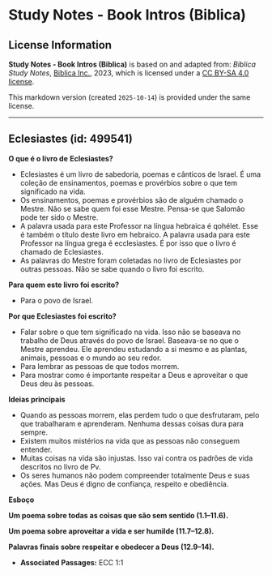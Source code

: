 # Study Notes - Book Intros (Biblica)

## License Information

**Study Notes - Book Intros (Biblica)** is based on and adapted from: _Biblica Study Notes_, [Biblica Inc.](https://www.biblica.com/), 2023, which is licensed under a [CC BY-SA 4.0 license](https://creativecommons.org/licenses/by-sa/4.0/legalcode.en).

This markdown version (created `2025-10-14`) is provided under the same license.



--------------------------------

## Eclesiastes (id: 499541)

**O que é o livro de** **Eclesiastes?**

* Eclesiastes é um livro de sabedoria, poemas e cânticos de Israel. É uma coleção de ensinamentos, poemas e provérbios sobre o que tem significado na vida.
* Os ensinamentos, poemas e provérbios são de alguém chamado o Mestre. Não se sabe quem foi esse Mestre. Pensa\-se que Salomão pode ter sido o Mestre.
* A palavra usada para este Professor na língua hebraica é qohélet. Esse é também o título deste livro em hebraico. A palavra usada para este Professor na língua grega é ecclesiastes. É por isso que o livro é chamado de Eclesiastes.
* As palavras do Mestre foram coletadas no livro de Eclesiastes por outras pessoas. Não se sabe quando o livro foi escrito.

**Para quem este livro foi escrito?**

* Para o povo de Israel.

**Por que Eclesiastes foi escrito?**

* Falar sobre o que tem significado na vida. Isso não se baseava no trabalho de Deus através do povo de Israel. Baseava\-se no que o Mestre aprendeu. Ele aprendeu estudando a si mesmo e as plantas, animais, pessoas e o mundo ao seu redor.
* Para lembrar as pessoas de que todos morrem.
* Para mostrar como é importante respeitar a Deus e aproveitar o que Deus deu às pessoas.

**Ideias principais**

* Quando as pessoas morrem, elas perdem tudo o que desfrutaram, pelo que trabalharam e aprenderam. Nenhuma dessas coisas dura para sempre.
* Existem muitos mistérios na vida que as pessoas não conseguem entender.
* Muitas coisas na vida são injustas. Isso vai contra os padrões de vida descritos no livro de Pv.
* Os seres humanos não podem compreender totalmente Deus e suas ações. Mas Deus é digno de confiança, respeito e obediência.

**Esboço**

**Um poema sobre todas as coisas que são sem sentido (1\.1–11\.6\).**

**Um poema sobre aproveitar a vida e ser humilde (11\.7–12\.8\).**

**Palavras finais sobre respeitar e obedecer a Deus (12\.9–14\).**

* **Associated Passages:** ECC 1:1


